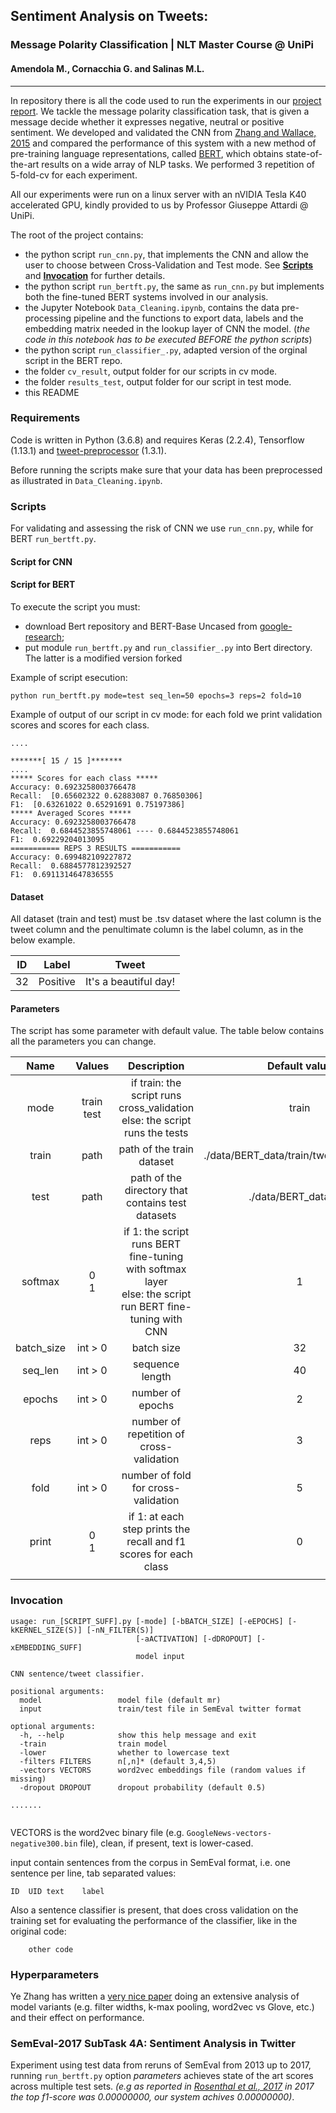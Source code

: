 ## Sentiment Analysis on Tweets:
### Message Polarity Classification | NLT Master Course @ UniPi
#### Amendola M., Cornacchia G. and Salinas M.L.
<hr>

In repository there is all the code used to run the experiments in our [project report](link/al/report). We tackle the message polarity classification task, that is given a message decide whether it expresses negative, neutral or positive sentiment. We developed and validated the CNN from [Zhang and Wallace, 2015](https://arxiv.org/pdf/1510.03820.pdf) and compared the performance of this system with a new method of pre-training language representations, called [BERT](https://github.com/google-research/bert), which obtains state-of-the-art results on a wide array of NLP tasks. We performed 3 repetition of 5-fold-cv for each experiment.

All our experiments were run on a linux server with an nVIDIA Tesla K40 accelerated GPU, kindly provided to us by Professor Giuseppe Attardi @ UniPi.

The root of the project contains:

 - the python script `run_cnn.py`, that implements the CNN and allow the user to choose between Cross-Validation and Test mode. See [**Scripts**](#sec_scripts) and [**Invocation**](#sec_invocation) for further details. 
 - the python script `run_bertft.py`, the same as `run_cnn.py` but implements both the fine-tuned BERT systems involved in our analysis. 
 - the Jupyter Notebook `Data_Cleaning.ipynb`, contains the data pre-processing pipeline and the functions to export data, labels and the embedding matrix needed in the lookup layer of CNN the model. (*the code in this notebook has to be executed BEFORE the python scripts*)
 - the python script `run_classifier_.py`, adapted version of the orginal script in the BERT repo.
 - the folder `cv_result`, output folder for our scripts in cv mode.
 - the folder `results_test`, output folder for our script in test mode.
 - this README

### Requirements 
Code is written in Python (3.6.8) and requires Keras (2.2.4), Tensorflow (1.13.1) and [tweet-preprocessor](https://pypi.org/project/tweet-preprocessor/) (1.3.1).

Before running the scripts make sure that your data has been preprocessed as illustrated in `Data_Cleaning.ipynb`.

<a id="sec_scripts"></a>
### Scripts

For validating and assessing the risk of CNN we use `run_cnn.py`, while for BERT `run_bertft.py`.

#### Script for CNN

#### Script for BERT

To execute the script you must:
* download Bert repository and BERT-Base Uncased from [google-research](https://github.com/google-research/bert);
* put module `run_bertft.py` and `run_classifier_.py` into Bert directory. The latter is a modified version forked 

Example of script esecution: 

```
python run_bertft.py mode=test seq_len=50 epochs=3 reps=2 fold=10
```


Example of output of our script in cv mode: for each fold we print validation scores and scores for each class.

```
....

*******[ 15 / 15 ]*******
....
***** Scores for each class *****
Accuracy: 0.6923258003766478
Recall:  [0.65602322 0.62883087 0.76850306]
F1:  [0.63261022 0.65291691 0.75197386]
***** Averaged Scores *****
Accuracy: 0.6923258003766478
Recall:  0.6844523855748061 ---- 0.6844523855748061
F1:  0.69229204013095
=========== REPS 3 RESULTS ===========
Accuracy: 0.699482109227872
Recall:  0.6884577812392527
F1:  0.6911314647836555
```



#### Dataset 
All dataset (train and test) must be .tsv dataset where the last column is the tweet column and the penultimate column is the label column, as in the below example.

| ID  | Label   | Tweet   |
|:--: |:--------: |:---------------------:  |
| 32  | Positive  | It's a beautiful day!   |

#### Parameters
The script has some parameter with default value. 
The table below contains all the parameters you can change.

|  <center>  Name   </center>   | <center>  Values   </center>  |                                                      <center>   Description </center>                                                       |    <center>    Default value    </center>       |
|:----------: |:----------: |:------------------------------------------------------------------------------------------------------------------------: |:---------------------------:  |
|   <center> mode   </center>   |<center>train<br>test </center>  | <center>if train: the script runs cross_validation <br>  else: the script runs the tests                                      |       <center>     train </center>              |
|   <center> train   </center>  | <center>   path  </center>    | <center>path of the train dataset </center>                                                                                                 |  <center>  ./data/BERT_data/train/tweet_train_df.tsv   </center>    |
|  <center>  test   </center>   |   <center> path  </center>    | <center>path of the directory that contains test datasets  </center>                                                                        |        <center>    ./data/BERT_data/test   </center>          |
|  <center> softmax  </center>  |<center>0<br>1   </center>   | <center>if 1: the script runs BERT fine-tuning with softmax layer <br> else: the script run BERT fine-tuning with CNN </center>   |          <center>    1    </center>           |
|<center> batch_size </center>  | <center>  int > 0  </center>  | <center>batch size   </center>                                                                                                              |            <center>  32    </center>          |
|  <center> seq_len </center>   | <center>  int > 0   </center>| <center>sequence length</center>                                                                                                             |             <center> 40  </center>            |
|  <center> epochs  </center>   | <center>  int > 0  </center>  | <center>number of epochs  </center>                                                                                                         |           <center>   2   </center>            |
|  <center>  reps   </center>   | <center>  int > 0  </center>  | <center>number of repetition of cross-validation   </center>                                                                                |          <center>    3  </center>             |
|   <center> fold   </center>   | <center>  int > 0  </center>  | <center>number of fold for cross-validation </center>                                                                                       |          <center>    5   </center>            |
|  <center> print  </center>  |<center>0<br>1   </center>   | <center>if 1: at each step prints the recall and f1 scores for each class  </center>  |          <center>    0    </center> 
    |



<a id="sec_invocation"></a>
### Invocation
```
usage: run_[SCRIPT_SUFF].py [-mode] [-bBATCH_SIZE] [-eEPOCHS] [-kKERNEL_SIZE(S)] [-nN_FILTER(S)]
                            [-aACTIVATION] [-dDROPOUT] [-xEMBEDDING_SUFF]
                            model input

CNN sentence/tweet classifier.

positional arguments:
  model                 model file (default mr)
  input                 train/test file in SemEval twitter format

optional arguments:
  -h, --help            show this help message and exit
  -train                train model
  -lower                whether to lowercase text
  -filters FILTERS      n[,n]* (default 3,4,5)
  -vectors VECTORS      word2vec embeddings file (random values if missing)
  -dropout DROPOUT      dropout probability (default 0.5)

.......


```

VECTORS is the word2vec binary file (e.g. `GoogleNews-vectors-negative300.bin` file),
clean, if present, text is lower-cased.

input contain sentences from the corpus in SemEval format, i.e. one sentence
per line, tab separated values:

```
ID	UID	text	label
```

Also a sentence classifier is present, that does cross validation on the training set for evaluating the performance of the classifier, like in the original code:
```
	other code
```

### Hyperparameters
Ye Zhang has written a [very nice paper](http://arxiv.org/abs/1510.03820) doing an extensive analysis of model variants (e.g. filter widths, k-max pooling, word2vec vs Glove, etc.) and their effect on performance.

### SemEval-2017 SubTask 4A: Sentiment Analysis in Twitter

Experiment using test data from reruns of SemEval from 2013 up to 2017, running `run_bertft.py` option *parameters* achieves state of the art scores across multiple test sets. *(e.g as reported in [Rosenthal et al., 2017](http://alt.qcri.org/semeval2017/task4/data/uploads/semeval2017-task4.pdf) in 2017 the top f1-score was 0.00000000, our system achives 0.00000000)*.

